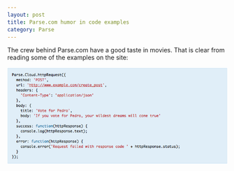 ```yaml
---
layout: post
title: Parse.com humor in code examples
category: Parse
---
```



The crew behind Parse.com have a good taste in movies. That is clear from reading some of the examples on the site:

![napoleon reference]




[napoleon reference]: /images/napoleon_reference.png
